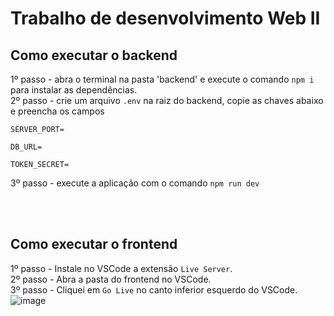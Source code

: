 # Trabalho de desenvolvimento Web II 
 ## Como executar o backend
 1º passo - abra o terminal na pasta 'backend' e execute o comando `npm i` para instalar as dependências. <br>
 2º passo - crie um arquivo `.env` na raiz do backend, copie as chaves abaixo e preencha os campos
 ```
SERVER_PORT=

DB_URL=

TOKEN_SECRET=
```
3º passo - execute a aplicação com o comando `npm run dev`

<br><br>

 ## Como executar o frontend
 1º passo - Instale no VSCode a extensão `Live Server`. <br>
 2º passo - Abra a pasta do frontend no VSCode. <br>
 3º passo - Cliquei em `Go Live` no canto inferior esquerdo do VSCode. <br>
 ![image](https://github.com/gustas01/trabIII_DWII/assets/50846424/1941749e-a0e2-43c8-a507-1887e6643ab4)
